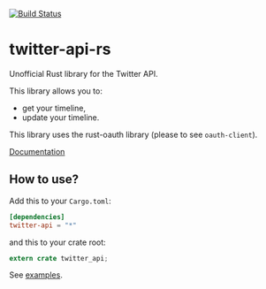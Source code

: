 [![Build Status](https://travis-ci.org/robisys/twitter-api-rs.svg)](https://travis-ci.org/robisys/twitter-api-rs)



# twitter-api-rs 


Unofficial Rust library for the Twitter API.

This library allows you to:

*   get your timeline,
*   update your timeline.

This library uses the rust-oauth library (please to see ```oauth-client```).

[Documentation](https://gifnksm.github.io/twitter-api-rs)

## How to use?

Add this to your `Cargo.toml`:

```toml
[dependencies]
twitter-api = "*"
```

and this to your crate root:

```rust
extern crate twitter_api;
```

See [examples](./examples).
